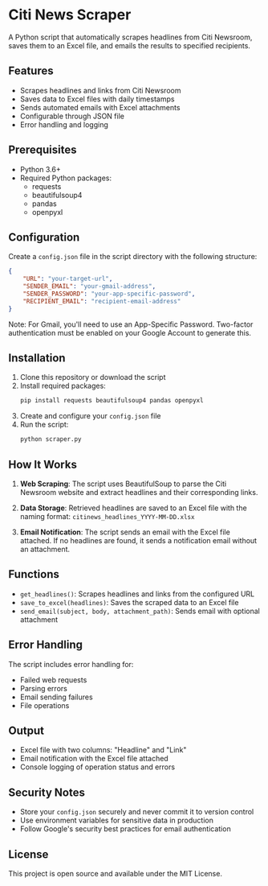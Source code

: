 # Citi News Scraper

A Python script that automatically scrapes headlines from Citi Newsroom, saves them to an Excel file, and emails the results to specified recipients.

## Features

- Scrapes headlines and links from Citi Newsroom
- Saves data to Excel files with daily timestamps
- Sends automated emails with Excel attachments
- Configurable through JSON file
- Error handling and logging

## Prerequisites

- Python 3.6+
- Required Python packages:
  - requests
  - beautifulsoup4
  - pandas
  - openpyxl

## Configuration

Create a `config.json` file in the script directory with the following structure:

```json
{
    "URL": "your-target-url",
    "SENDER_EMAIL": "your-gmail-address",
    "SENDER_PASSWORD": "your-app-specific-password",
    "RECIPIENT_EMAIL": "recipient-email-address"
}
```

Note: For Gmail, you'll need to use an App-Specific Password. Two-factor authentication must be enabled on your Google Account to generate this.

## Installation

1. Clone this repository or download the script
2. Install required packages:
   ```bash
   pip install requests beautifulsoup4 pandas openpyxl
   ```
3. Create and configure your `config.json` file
4. Run the script:
   ```bash
   python scraper.py
   ```

## How It Works

1. **Web Scraping**: The script uses BeautifulSoup to parse the Citi Newsroom website and extract headlines and their corresponding links.

2. **Data Storage**: Retrieved headlines are saved to an Excel file with the naming format: `citinews_headlines_YYYY-MM-DD.xlsx`

3. **Email Notification**: The script sends an email with the Excel file attached. If no headlines are found, it sends a notification email without an attachment.

## Functions

- `get_headlines()`: Scrapes headlines and links from the configured URL
- `save_to_excel(headlines)`: Saves the scraped data to an Excel file
- `send_email(subject, body, attachment_path)`: Sends email with optional attachment

## Error Handling

The script includes error handling for:
- Failed web requests
- Parsing errors
- Email sending failures
- File operations

## Output

- Excel file with two columns: "Headline" and "Link"
- Email notification with the Excel file attached
- Console logging of operation status and errors

## Security Notes

- Store your `config.json` securely and never commit it to version control
- Use environment variables for sensitive data in production
- Follow Google's security best practices for email authentication

## License

This project is open source and available under the MIT License.
